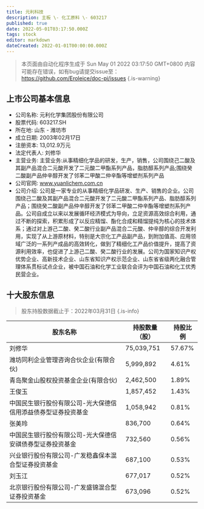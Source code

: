 ```yaml
---
title: 元利科技
description: 主板 \- 化工原料 \- 603217
published: true
date: 2022-05-01T03:17:50.000Z
tags: stock
editor: markdown
dateCreated: 2022-01-01T00:00:00.000Z
---
```


> 本页面由自动化程序生成于 Sun May 01 2022 03:17:50 GMT+0800
> 内容可能存在错误，如有bug请提交issue至：https://github.com/Eroleice/doc-pi/issues
{.is-warning}

## 上市公司基本信息
- 公司名称: 元利化学集团股份有限公司
- 股票代码: 603217.SH
- 所在地: 山东 - 潍坊市
- 成立日期: 2003年02月17日
- 注册资本: 13,012.9万元
- 法定代表人: 刘修华
- 主营业务: 主营业务:从事精细化学品的研发，生产，销售，公司围绕己二酸及其副产品混合二元酸开发了二元酸二甲酯系列产品，脂肪醇系列产品;围绕癸二酸副产品仲辛醇开发了邻苯二甲酸二仲辛酯等增塑剂系列产品
- 公司官网: www.yuanlichem.com.cn
- 公司介绍: 公司是一家专业的从事精细化学品研发、生产、销售的企业。公司围绕己二酸及其副产品混合二元酸开发了二元酸二甲酯系列产品、脂肪醇系列产品；围绕癸二酸副产品仲辛醇开发了邻苯二甲酸二仲辛酯等增塑剂系列产品。公司自成立以来以发展循环经济模式为导向，立足资源高效综合利用，通过不断的探索，积累形成了以反应精馏、酯化合成和精馏提纯为核心的技术体系；通过对上游己二酸、癸二酸行业副产品混合二元酸、仲辛醇的综合开发利用，实现了从上游原材料，特别是大宗化工产品副产品，到附加值高、应用领域广泛的一系列产成品的高效转化，做到了精细化工产品价值提升，提高了资源利用效率，也促进了上游己二酸、癸二酸行业的发展。公司为国家知识产权优势企业、高新技术企业、山东省知识产权示范企业、山东省省级两化融合管理体系贯标试点企业，被中国石油和化学工业联合会评为中国石油和化工优秀民营企业。


## 十大股东信息
> 股东持股数据截止于：2022年03月31日
{.is-info}

| 股东名称 | 持股数量（股） | 持股比例 |
| --- | --- | --- |
| 刘修华 | 75,039,751 | 57.67% |
| 潍坊同利企业管理咨询合伙企业(有限合伙) | 5,999,892 | 4.61% |
| 青岛聚金山股权投资基金企业(有限合伙) | 2,462,500 | 1.89% |
| 王俊玉 | 1,857,452 | 1.43% |
| 中国民生银行股份有限公司-光大保德信信用添益债券型证券投资基金 | 1,058,942 | 0.81% |
| 张美玲 | 836,700 | 0.64% |
| 中国民生银行股份有限公司-光大保德信安祺债券型证券投资基金 | 732,560 | 0.56% |
| 兴业银行股份有限公司-广发稳鑫保本混合型证券投资基金 | 687,100 | 0.53% |
| 刘玉江 | 677,017 | 0.52% |
| 北京银行股份有限公司-广发盛锦混合型证券投资基金 | 673,096 | 0.52% |




